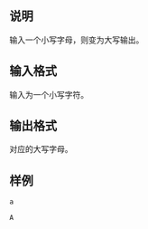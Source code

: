 <h2>说明</h2>

输入一个小写字母，则变为大写输出。
<h2>输入格式</h2>

输入为一个小写字符。

<h2>输出格式</h2>

对应的大写字母。

<h2>样例</h2>
<pre><code class="language-input1">a</code></pre><pre><code class="language-output1">A</code></pre>
